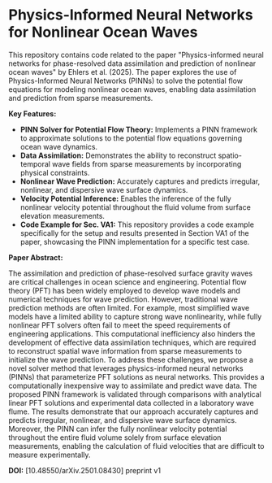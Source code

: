 # Physics-Informed Neural Networks for Nonlinear Ocean Waves

This repository contains code related to the paper "Physics-informed neural networks for phase-resolved data assimilation and prediction of nonlinear ocean waves" by Ehlers et al. (2025). The paper explores the use of Physics-Informed Neural Networks (PINNs) to solve the potential flow equations for modeling nonlinear ocean waves, enabling data assimilation and prediction from sparse measurements.

**Key Features:**

*   **PINN Solver for Potential Flow Theory:** Implements a PINN framework to approximate solutions to the potential flow equations governing ocean wave dynamics.
*   **Data Assimilation:** Demonstrates the ability to reconstruct spatio-temporal wave fields from sparse measurements by incorporating physical constraints.
*   **Nonlinear Wave Prediction:** Accurately captures and predicts irregular, nonlinear, and dispersive wave surface dynamics.
*   **Velocity Potential Inference:** Enables the inference of the fully nonlinear velocity potential throughout the fluid volume from surface elevation measurements.
*   **Code Example for Sec. VA1:** This repository provides a code example specifically for the setup and results presented in Section VA1 of the paper, showcasing the PINN implementation for a specific test case.

**Paper Abstract:**

The assimilation and prediction of phase-resolved surface gravity waves are critical challenges in ocean science and engineering. Potential flow theory (PFT) has been widely employed to develop wave models and numerical techniques for wave prediction. However, traditional wave prediction methods are often limited. For example, most simplified wave models have a limited ability to capture strong wave nonlinearity, while fully nonlinear PFT solvers often fail to meet the speed requirements of engineering applications. This computational inefficiency also hinders the development of effective data assimilation techniques, which are required to reconstruct spatial wave information from sparse measurements to initialize the wave prediction.
To address these challenges, we propose a novel solver method that leverages physics-informed neural networks (PINNs) that parameterize PFT solutions as neural networks. This provides a computationally inexpensive way to assimilate and predict wave data. The proposed PINN framework is validated through comparisons with analytical linear PFT solutions and experimental data collected in a laboratory wave flume. The results demonstrate that our approach accurately captures and predicts irregular, nonlinear, and dispersive wave surface dynamics. Moreover, the PINN can infer the fully nonlinear velocity potential throughout the entire fluid volume solely from surface elevation measurements, enabling the calculation of fluid velocities that are difficult to measure experimentally.


**DOI:** [10.48550/arXiv.2501.08430] preprint v1
